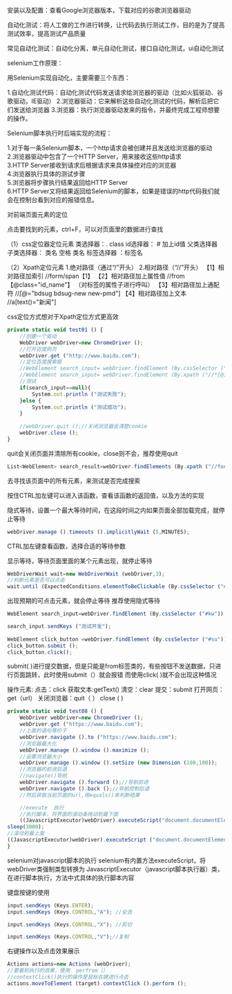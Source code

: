 
安装以及配置：查看Google浏览器版本，下载对应的谷歌浏览器驱动

自动化测试：将人工做的工作进行转换，让代码去执行测试工作，目的是为了提高测试效率，提高测试产品质量

常见自动化测试：自动化分离，单元自动化测试，接口自动化测试，ui自动化测试

selenium工作原理：

用Selenium实现自动化，主要需要三个东西：

1.自动化测试代码：自动化测试代码发送请求给浏览器的驱动（比如火狐驱动、谷歌驱动，IE驱动）
2.浏览器驱动：它来解析这些自动化测试的代码，解析后把它们发送给浏览器
3.浏览器：执行浏览器驱动发来的指令，并最终完成工程师想要的操作。

Selenium脚本执行时后端实现的流程：

1.对于每一条Selenium脚本，一个http请求会被创建并且发送给浏览器的驱动  
2.浏览器驱动中包含了一个HTTP Server，用来接收这些http请求  
3.HTTP Server接收到请求后根据请求来具体操控对应的浏览器  
4.浏览器执行具体的测试步骤  
5.浏览器将步骤执行结果返回给HTTP Server  
6.HTTP Server又将结果返回给Selenium的脚本，如果是错误的http代码我们就会在控制台看到对应的报错信息。




对前端页面元素的定位

点击要找到的元素，ctrl+F，可以对页面里的数据进行查找


（1）css定位器定位元素
类选择器：. class
id选择器： #  加上id值
父类选择器  子类选择器：  类名   空格   类名
标签选择器  ：标签名


（2）Xpath定位元素
1.绝对路径（通过“/”开头）
2.相对路径（“//”开头）
【1】相对路径加索引  //form/span【1】
【2】相对路径加上属性值  //from【@class="id_name"】  （对标签的属性子进行呼叫）
【3】相对路径加上通配符 //*[@*="bdsug bdsug-new new-pmd"]
【4】相对路径加上文本  //a[text()="新闻"]


css定位方式想对于Xpath定位方式更高效

```javascript
private static void test01 () {  
    //创建一个驱动  
    WebDriver webDriver=new ChromeDriver ();  
    //打开百度网页  
    webDriver.get ("http://www.baidu.com");  
    //定位百度搜索框  
    //WebElement search_input= webDriver.findElement (By.cssSelector ("#kw"));  
    //WebElement search_input= webDriver.findElement (By.xpath ("//*[@id=\"kw\"]"));         WebElement search_input= webDriver.findElement (By.tagName ("input"));  
    //测试  
    if(search_input==null){  
        System.out.println ("测试失败");  
    }else {  
        System.out.println ("测试成功");  
    }  
  
    //webDriver.quit ();//关闭浏览器会清楚cookie  
    webDriver.close ();  
}
```


quit会关闭页面并清除所有cookie，close则不会，推荐使用quit

```javascript
List<WebElement> search_result=webDriver.findElements (By.xpath ("//font[text()=\"测试开发\"]"));
```

去寻找该页面中的所有元素，来测试是否完成搜索

按住CTRL加左键可以进入该函数，查看该函数的返回值，以及方法的实现

隐式等待，设置一个最大等待时间，在这段时间之内如果页面全部加载完成，就停止等待
```javascript
webDriver.manage ().timeouts ().implicitlyWait (5,MINUTES);
```
CTRL加左键查看函数，选择合适的等待参数


显示等待，等待页面里面的某个元素出现，就停止等待
```javascript
WebDriverWait wait=new WebDriverWait (webDriver,3);  
//判断元素是否可以点击  
wait.until (ExpectedConditions.elementToBeClickable (By.cssSelector ("#s-top-left > a:nth-child(4)")));
```
出现预期的可点击元素，就会停止等待
推荐使用隐式等待


```javascript
WebElement search_input=webDriver.findElement (By.cssSelector ("#kw"));  

search_input.sendKeys ("测试开发");  
  
WebElement click_button =webDriver.findElement (By.cssSelector ("#su"));  
click_button.submit ();
click_button.click();
```
submit( )进行提交数据，但是只能是from标签类的，有些按钮不发送数据，只进行页面跳转，此时使用submit（）就会报错
而使用click( )就不会出现这种情况

操作元素:
点击：click
获取文本:getText()
清空：clear
提交：submit
打开网页：get（url）
关闭浏览器：quit（ ） close ( )

```javascript
private static void test08 () {  
    WebDriver webDriver=new ChromeDriver ();  
    webDriver.get ("https://www.baidu.com");  
    //上面的语句等价于  
    webDriver.navigate ().to ("https://www.baidu.com");  
    //浏览器最大化  
    webDriver.manage ().window ().maximize ();  
    //设置浏览器大小  
    webDriver.manage ().window ().setSize (new Dimension (100,100));  
    //浏览器的前进后退  
    //navigate()导航
    webDriver.navigate ().forward ();//导航前进  
    webDriver.navigate ().back ();//导航控制后退  
    //然后获取当前页面的url,用equals()来判断结果  

	//execute  执行  
	//执行脚本，将界面的滚动条拖动到最下面  
	((JavascriptExecutor)webDriver).executeScript("document.documentElement.scrollTop=10000");  
sleep(3000);  
//滚动到最上面  
((JavascriptExecutor)webDriver).executeScript ("document.documentElement.scrollTop=0");
}
```
selenium对javascript脚本的执行
selenium有内置方法executeScript，将webDriver类强制类型转换为 JavascriptExecutor（javascript脚本执行器）类，在进行脚本执行，方法中式具体的执行脚本内容


键盘按键的使用
```javascript
input.sendKeys (Keys.ENTER);
input.sendKeys (Keys.CONTROL,"A"); //全选 

input.sendKeys (Keys.CONTROL,"X"); //剪切

input.sendKeys (Keys.CONTROL,"V");//复制
```

右键操作以及点击效果展示
```javascript
Actions actions=new Actions (webDriver);  
//要看到执行的效果，使用  perfrom（）  
//contextClick()执行的操作是鼠标右键进行点击
actions.moveToElement (target).contextClick ().perform ();  

```










